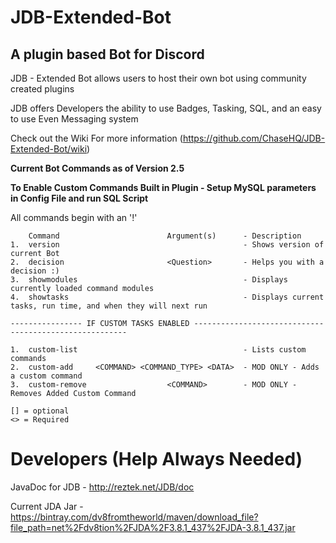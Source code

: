 # JDB-Extended-Bot

## A plugin based Bot for Discord
JDB - Extended Bot allows users to host their own bot using community created plugins

JDB offers Developers the ability to use Badges, Tasking, SQL, and an easy to use Even Messaging system

Check out the Wiki For more information (https://github.com/ChaseHQ/JDB-Extended-Bot/wiki)

**Current Bot Commands as of Version 2.5** 

**To Enable Custom Commands Built in Plugin - Setup MySQL parameters in Config File and run SQL Script**

All commands begin with an '!'

        Command                        Argument(s)      - Description
    1.  version                                         - Shows version of current Bot
    2.  decision                       <Question>       - Helps you with a decision :)
    3.  showmodules                                     - Displays currently loaded command modules
    4.  showtasks                                       - Displays current tasks, run time, and when they will next run
    
    ---------------- IF CUSTOM TASKS ENABLED -------------------------------------------------------
     
    1.  custom-list                                     - Lists custom commands
    2.  custom-add     <COMMAND> <COMMAND_TYPE> <DATA>  - MOD ONLY - Adds a custom command
    3.  custom-remove                  <COMMAND>        - MOD ONLY - Removes Added Custom Command

    [] = optional
    <> = Required

# Developers (Help Always Needed)

JavaDoc for JDB - http://reztek.net/JDB/doc

Current JDA Jar - https://bintray.com/dv8fromtheworld/maven/download_file?file_path=net%2Fdv8tion%2FJDA%2F3.8.1_437%2FJDA-3.8.1_437.jar 
